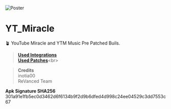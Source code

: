 ![Poster](https://i.ibb.co/vmzXBbf/poster-a.png)
# YT_Miracle
 🪴 YouTube Miracle and YTM Music Pre Patched Buils.  
 >[**Used Integrations**](https://github.com/inotia00/revanced-integrations)<br> 
 >[**Used Patches**]([https://github.com/inotia00/revanced-integrations](https://github.com/inotia00/revanced-patches))<br> 
  
  
 >**Credits**<br> 
 > inotia00<br> 
 > ReVanced Team 
  
 **Apk Signature SHA256**<br> 
301a91e1fb5ec0d3462d6f6134b9f2d9b6dfed4d998c24ee04529c3dd7553c67
